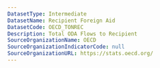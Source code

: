 ```yaml
---
DatasetType: Intermediate
DatasetName: Recipient Foreign Aid
DatasetCode: OECD_TONREC
Description: Total ODA Flows to Recipient
SourceOrganizationName: OECD
SourceOrganizationIndicatorCode: null
SourceOrganizationURL: https://stats.oecd.org/
---
```


